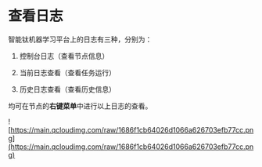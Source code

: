 # 查看日志

智能钛机器学习平台上的日志有三种，分别为：

1. 控制台日志（查看节点信息）

2. 当前日志查看（查看任务运行）

3. 历史日志查看（查看历史信息）

均可在节点的**右键菜单**中进行以上日志的查看。

![https://main.qcloudimg.com/raw/1686f1cb64026d1066a626703efb77cc.png](https://main.qcloudimg.com/raw/1686f1cb64026d1066a626703efb77cc.png)

## 

